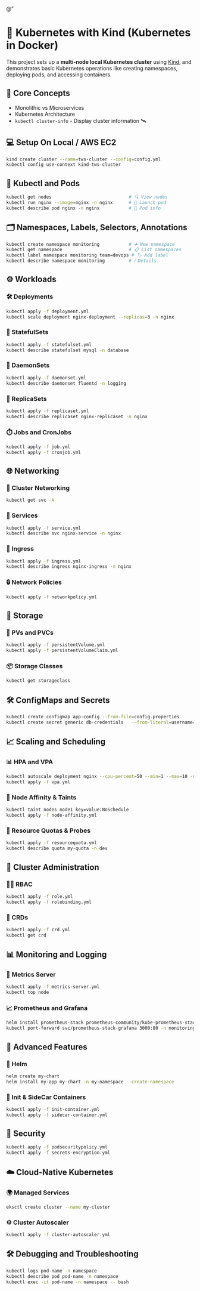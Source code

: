 @"
# 🐳 Kubernetes with Kind (Kubernetes in Docker)

This project sets up a **multi-node local Kubernetes cluster** using [Kind](https://kind.sigs.k8s.io/), and demonstrates basic Kubernetes operations like creating namespaces, deploying pods, and accessing containers.


## 🧠 Core Concepts
- Monolithic vs Microservices
- Kubernetes Architecture  
- `kubectl cluster-info` - Display cluster information 🛰️

## 💻 Setup On Local / AWS EC2
```bash
kind create cluster --name=tws-cluster --config=config.yml
kubectl config use-context kind-tws-cluster
```

## 🧩 Kubectl and Pods
```bash
kubectl get nodes                             # 🔍 View nodes
kubectl run nginx --image=nginx -n nginx      # 🚀 Launch pod
kubectl describe pod nginx -n nginx           # 📄 Pod info
```

## 🗂️ Namespaces, Labels, Selectors, Annotations
```bash
kubectl create namespace monitoring           # ➕ New namespace
kubectl get namespace                         # 📋 List namespaces
kubectl label namespace monitoring team=devops # 🏷️ Add label
kubectl describe namespace monitoring         # ℹ️ Details
```

## ⚙️ Workloads

### 🛠️ Deployments
```bash
kubectl apply -f deployment.yml
kubectl scale deployment nginx-deployment --replicas=3 -n nginx
```

### 🧬 StatefulSets
```bash
kubectl apply -f statefulset.yml
kubectl describe statefulset mysql -n database
```

### 🧹 DaemonSets
```bash
kubectl apply -f daemonset.yml
kubectl describe daemonset fluentd -n logging
```

### 🧪 ReplicaSets
```bash
kubectl apply -f replicaset.yml
kubectl describe replicaset nginx-replicaset -n nginx
```

### ⏱️ Jobs and CronJobs
```bash
kubectl apply -f job.yml
kubectl apply -f cronjob.yml
```

## 🌐 Networking

### 🔌 Cluster Networking
```bash
kubectl get svc -A
```

### 📡 Services
```bash
kubectl apply -f service.yml
kubectl describe svc nginx-service -n nginx
```

### 🚪 Ingress
```bash
kubectl apply -f ingress.yml
kubectl describe ingress nginx-ingress -n nginx
```

### 🔒 Network Policies
```bash
kubectl apply -f networkpolicy.yml
```

## 💾 Storage

### 🧱 PVs and PVCs
```bash
kubectl apply -f persistentVolume.yml
kubectl apply -f persistentVolumeClaim.yml
```

### 📦 Storage Classes
```bash
kubectl get storageclass
```

## 🛠️ ConfigMaps and Secrets
```bash
kubectl create configmap app-config --from-file=config.properties
kubectl create secret generic db-credentials   --from-literal=username=admin --from-literal=password=admin123
```

## 📈 Scaling and Scheduling

### 📊 HPA and VPA
```bash
kubectl autoscale deployment nginx --cpu-percent=50 --min=1 --max=10 -n nginx
kubectl apply -f vpa.yml
```

### 📍 Node Affinity & Taints
```bash
kubectl taint nodes node1 key=value:NoSchedule
kubectl apply -f node-affinity.yml
```

### 🚦 Resource Quotas & Probes
```bash
kubectl apply -f resourcequota.yml
kubectl describe quota my-quota -n dev
```

## 🔐 Cluster Administration

### 🧑‍⚖️ RBAC
```bash
kubectl apply -f role.yml
kubectl apply -f rolebinding.yml
```

### 📄 CRDs
```bash
kubectl apply -f crd.yml
kubectl get crd
```

## 📊 Monitoring and Logging

### 📏 Metrics Server
```bash
kubectl apply -f metrics-server.yml
kubectl top node
```

### 📈 Prometheus and Grafana
```bash
helm install prometheus-stack prometheus-community/kube-prometheus-stack --namespace monitoring
kubectl port-forward svc/prometheus-stack-grafana 3000:80 -n monitoring --address=0.0.0.0
```

## 🧩 Advanced Features

### 🧰 Helm
```bash
helm create my-chart
helm install my-app my-chart -n my-namespace --create-namespace
```

### 🧼 Init & SideCar Containers
```bash
kubectl apply -f init-container.yml
kubectl apply -f sidecar-container.yml
```

## 🔐 Security
```bash
kubectl apply -f podsecuritypolicy.yml
kubectl apply -f secrets-encryption.yml
```

## ☁️ Cloud-Native Kubernetes

### 🌍 Managed Services
```bash
eksctl create cluster --name my-cluster
```

### ⚙️ Cluster Autoscaler
```bash
kubectl apply -f cluster-autoscaler.yml
```

## 🛠️ Debugging and Troubleshooting
```bash
kubectl logs pod-name -n namespace
kubectl describe pod pod-name -n namespace
kubectl exec -it pod-name -n namespace -- bash
```
